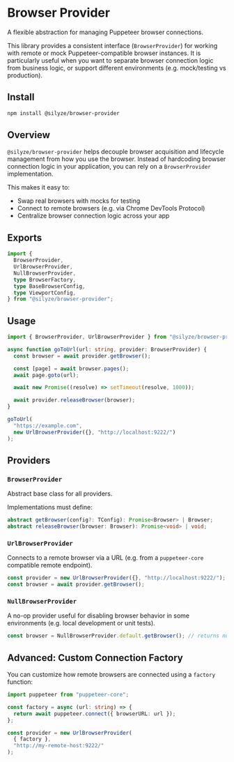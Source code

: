 # Browser Provider

A flexible abstraction for managing Puppeteer browser connections.

This library provides a consistent interface (`BrowserProvider`) for working with remote or mock Puppeteer-compatible browser instances. It is particularly useful when you want to separate browser connection logic from business logic, or support different environments (e.g. mock/testing vs production).

## Install

```bash
npm install @silyze/browser-provider
```

## Overview

`@silyze/browser-provider` helps decouple browser acquisition and lifecycle management from how you use the browser. Instead of hardcoding browser connection logic in your application, you can rely on a `BrowserProvider` implementation.

This makes it easy to:

- Swap real browsers with mocks for testing
- Connect to remote browsers (e.g. via Chrome DevTools Protocol)
- Centralize browser connection logic across your app

## Exports

```ts
import {
  BrowserProvider,
  UrlBrowserProvider,
  NullBrowserProvider,
  type BrowserFactory,
  type BaseBrowserConfig,
  type ViewportConfig,
} from "@silyze/browser-provider";
```

## Usage

```ts
import { BrowserProvider, UrlBrowserProvider } from "@silyze/browser-provider";

async function goToUrl(url: string, provider: BrowserProvider) {
  const browser = await provider.getBrowser();

  const [page] = await browser.pages();
  await page.goto(url);

  await new Promise((resolve) => setTimeout(resolve, 1000));

  await provider.releaseBrowser(browser);
}

goToUrl(
  "https://example.com",
  new UrlBrowserProvider({}, "http://localhost:9222/")
);
```

## Providers

### `BrowserProvider`

Abstract base class for all providers.

Implementations must define:

```ts
abstract getBrowser(config?: TConfig): Promise<Browser> | Browser;
abstract releaseBrowser(browser: Browser): Promise<void> | void;
```

### `UrlBrowserProvider`

Connects to a remote browser via a URL (e.g. from a `puppeteer-core` compatible remote endpoint).

```ts
const provider = new UrlBrowserProvider({}, "http://localhost:9222/");
const browser = await provider.getBrowser();
```

### `NullBrowserProvider`

A no-op provider useful for disabling browser behavior in some environments (e.g. local development or unit tests).

```ts
const browser = NullBrowserProvider.default.getBrowser(); // returns null
```

## Advanced: Custom Connection Factory

You can customize how remote browsers are connected using a `factory` function:

```ts
import puppeteer from "puppeteer-core";

const factory = async (url: string) => {
  return await puppeteer.connect({ browserURL: url });
};

const provider = new UrlBrowserProvider(
  { factory },
  "http://my-remote-host:9222/"
);
```
